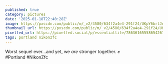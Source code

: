 ```yaml
---
published: true
category: pictures
date: '2025-01-18T22:40:28Z'
image: https://pxscdn.com/public/m/_v2/4580/634f2a4e4-291f24/UKpY6brtJnbC/YQLOimPKci0YuoS80y6rN997xwqCzb48ugbwb81b.jpg
thumbnail_url: https://pxscdn.com/public/m/_v2/4580/634f2a4e4-291f24/UKpY6brtJnbC/YQLOimPKci0YuoS80y6rN997xwqCzb48ugbwb81b_thumb.jpg
pixelfed_url: https://pixelfed.social/p/essentiallife/786361655586542678
tags: portland nikonzfc
---
```


Worst sequel ever…and yet, we *are* stronger together. ✊  
#Portland #NikonZfc